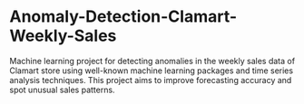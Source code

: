 # Anomaly-Detection-Clamart-Weekly-Sales
Machine learning project for detecting anomalies in the weekly sales data of Clamart store using well-known machine learning packages and time series analysis techniques. This project aims to improve forecasting accuracy and spot unusual sales patterns.
